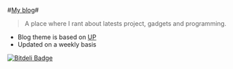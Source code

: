 #[My blog](http://arvind-naidu.github.io)#

> A place where I rant about latests project, gadgets and programming.

+ Blog theme is based on [UP][]
+ Updated on a weekly basis

[UP]: https://github.com/caarlos0/up "UP"


[![Bitdeli Badge](https://d2weczhvl823v0.cloudfront.net/arvind-naidu/arvind-naidu.github.com/trend.png)](https://bitdeli.com/free "Bitdeli Badge")

